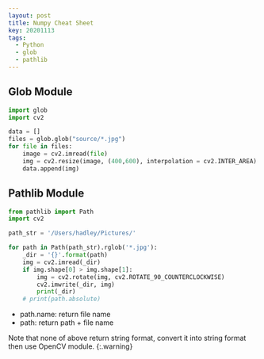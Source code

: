 ```yaml
---
layout: post
title: Numpy Cheat Sheet
key: 20201113
tags:
  - Python
  - glob
  - pathlib
---
```



## Glob Module

```python
import glob
import cv2

data = []
files = glob.glob("source/*.jpg")
for file in files:
    image = cv2.imread(file)
    img = cv2.resize(image, (400,600), interpolation = cv2.INTER_AREA)
    data.append(img)
```




## Pathlib Module

```python
from pathlib import Path
import cv2

path_str = '/Users/hadley/Pictures/'

for path in Path(path_str).rglob('*.jpg'):
    _dir = '{}'.format(path)
    img = cv2.imread(_dir)
    if img.shape[0] > img.shape[1]:
        img = cv2.rotate(img, cv2.ROTATE_90_COUNTERCLOCKWISE)
        cv2.imwrite(_dir, img)
        print(_dir)
    # print(path.absolute)
```

* path.name: return file name
* path: return path + file name

Note that none of above return string format, convert it into string format then use OpenCV module.
{:.warning}





